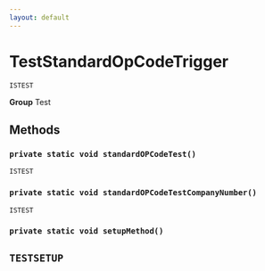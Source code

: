 ```yaml
---
layout: default
---
```

# TestStandardOpCodeTrigger

`ISTEST`



**Group** Test

## Methods
### `private static void standardOPCodeTest()`

`ISTEST`
### `private static void standardOPCodeTestCompanyNumber()`

`ISTEST`
### `private static void setupMethod()`

`TESTSETUP`
---
